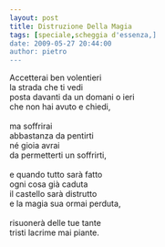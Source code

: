 ```yaml
---
layout: post
title: Distruzione Della Magia
tags: [speciale,scheggia d'essenza,]
date: 2009-05-27 20:44:00
author: pietro
---
```

Accetterai ben volentieri<br/>la strada che ti vedi<br/>posta davanti da un domani o ieri<br/>che non hai avuto e chiedi,<br/><br/>ma soffrirai<br/>abbastanza da pentirti<br/>né gioia avrai<br/>da permetterti un soffrirti,<br/><br/>e quando tutto sarà fatto<br/>ogni cosa già caduta<br/>il castello sarà distrutto<br/>e la magia sua ormai perduta,<br/><br/>risuonerà delle tue tante<br/>tristi lacrime mai piante.
